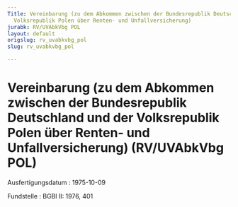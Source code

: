 ```yaml
---
Title: Vereinbarung (zu dem Abkommen zwischen der Bundesrepublik Deutschland und der
  Volksrepublik Polen über Renten- und Unfallversicherung)
jurabk: RV/UVAbkVbg POL
layout: default
origslug: rv_uvabkvbg_pol
slug: rv_uvabkvbg_pol

---
```


# Vereinbarung (zu dem Abkommen zwischen der Bundesrepublik Deutschland und der Volksrepublik Polen über Renten- und Unfallversicherung) (RV/UVAbkVbg POL)

Ausfertigungsdatum
:   1975-10-09

Fundstelle
:   BGBl II: 1976, 401

